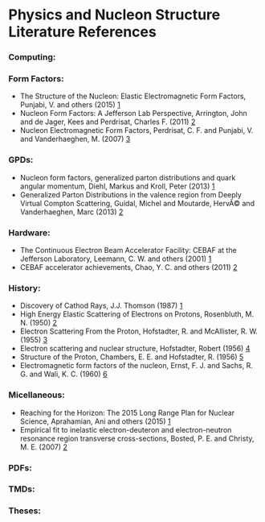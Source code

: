 # Physics and Nucleon Structure Literature References 

### Computing: 

### Form Factors: 
- The Structure of the Nucleon: Elastic Electromagnetic Form Factors, Punjabi, V. and others (2015) [1](https://arxiv.org/abs/1503.01452)
- Nucleon Form Factors: A Jefferson Lab Perspective, Arrington, John and de Jager, Kees and Perdrisat, Charles F. (2011) [2](https://arxiv.org/abs/1102.2463)
- Nucleon Electromagnetic Form Factors, Perdrisat, C. F. and Punjabi, V. and Vanderhaeghen, M. (2007) [3](https://arxiv.org/abs/hep-ph/0612014)

### GPDs: 
- Nucleon form factors, generalized parton distributions and quark angular momentum, Diehl, Markus and Kroll, Peter (2013) [1](https://arxiv.org/abs/1302.4604)
- Generalized Parton Distributions in the valence region from Deeply Virtual Compton Scattering, Guidal, Michel and Moutarde, HervÃ© and Vanderhaeghen, Marc (2013) [2](https://arxiv.org/abs/1303.6600)

### Hardware: 
- The Continuous Electron Beam Accelerator Facility: CEBAF at the Jefferson Laboratory, Leemann, C. W. and others (2001) [1](https://www.annualreviews.org/doi/10.1146/annurev.nucl.51.101701.132327)
- CEBAF accelerator achievements, Chao, Y. C. and others (2011) [2](http://iopscience.iop.org/article/10.1088/1742-6596/299/1/012015)

### History: 
- Discovery of Cathod Rays, J.J. Thomson (1987) [1](http://gsjournal.net/Science-Journals/Historical%20Papers-Mechanics%20/%20Electrodynamics/Download/5914)
- High Energy Elastic Scattering of Electrons on Protons, Rosenbluth, M. N. (1950) [2](https://journals.aps.org/pr/abstract/10.1103/PhysRev.79.615)
- Electron Scattering From the Proton, Hofstadter, R. and McAllister, R. W. (1955) [3](https://journals.aps.org/pr/abstract/10.1103/PhysRev.98.217)
- Electron scattering and nuclear structure, Hofstadter, Robert (1956) [4](https://journals.aps.org/rmp/abstract/10.1103/RevModPhys.28.214)
- Structure of the Proton, Chambers, E. E. and Hofstadter, R. (1956) [5](https://journals.aps.org/pr/abstract/10.1103/PhysRev.103.1454) 
- Electromagnetic form factors of the nucleon, Ernst, F. J. and Sachs, R. G. and Wali, K. C. (1960) [6](https://journals.aps.org/pr/abstract/10.1103/PhysRev.119.1105)

### Micellaneous: 
- Reaching for the Horizon: The 2015 Long Range Plan for Nuclear Science, Aprahamian, Ani and others (2015) [1](http://inspirehep.net/record/1398831?ln=en)
- Empirical fit to inelastic electron-deuteron and electron-neutron resonance region transverse cross-sections, Bosted, P. E. and Christy, M. E. (2007) [2](https://journals.aps.org/prc/abstract/10.1103/PhysRevC.77.065206)

### PDFs: 

### TMDs:

### Theses: 
